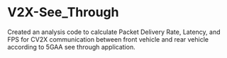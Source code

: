 # V2X-See_Through
Created an analysis code to calculate Packet Delivery Rate, Latency, and FPS for CV2X communication between front vehicle and rear vehicle according to 5GAA see through application.
